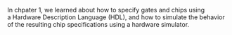 In chpater 1, we learned about how to specify gates and chips using a Hardware Description Language (HDL), and how to simulate the behavior of the resulting chip specifications using a hardware simulator. 
